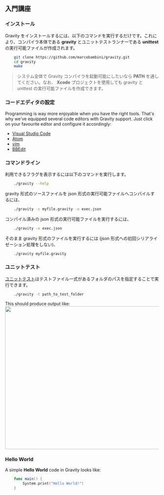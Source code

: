 ## 入門講座

### インストール
Gravity をインストールするには、以下のコマンドを実行するだけです。これにより、コンパイラ本体である **gravity** とユニットテストランナーである **unittest** の実行可能ファイルが作成されます。
```bash
	git clone https://github.com/marcobambini/gravity.git
	cd gravity
	make
```

> システム全体で Gravity コンパイラを起動可能にしたいなら **PATH** を通してください。なお、 **Xcode** プロジェクトを使用しても gravity と unittest の実行可能ファイルを作成できます。

### コードエディタの設定
Programming is way more enjoyable when you have the right tools. That's why we've equipped several code editors with Gravity support. Just click on your favourite editor and configure it accordingly:
* [Visual Studio Code](https://github.com/Dohxis/vscode-gravity)
* [Atom](https://github.com/Tribex/atom-language-gravity)
* [vim](https://github.com/hallzy/gravity.vim)
* [BBEdit](https://github.com/marcobambini/bbedit-gravity)

### コマンドライン
利用できるフラグを表示するには以下のコマンドを実行します。
```bash
	./gravity --help
```

gravity 形式のソースファイルを json 形式の実行可能ファイルへコンパイルするには、 
```bash
	./gravity -c myfile.gravity -o exec.json
```

コンパイル済みの json 形式の実行可能ファイルを実行するには、
```bash
	./gravity -x exec.json
```

そのまま gravity 形式のファイルを実行するには (json 形式への初回シリアライゼーション処理をしない)、
```bash
	./gravity myfile.gravity
```
### ユニットテスト
[ユニットテスト](unittest.md)はテストファイル一式があるフォルダのパスを指定することで実行できます。
```bash
	./gravity -t path_to_test_folder
```
This should produce output like:
	<img src="assets/images/unittest.png" width="666px" height="466px">

			
### Hello World
A simple <strong>Hello World</strong> code in Gravity looks like:
```swift
	func main() {
		System.print("Hello World!")
	}
```
